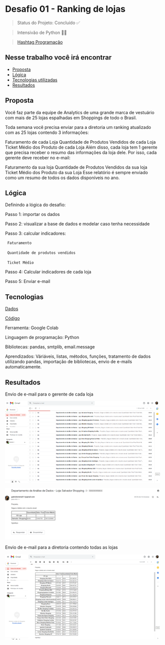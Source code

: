 # Desafio 01 - Ranking de lojas


> Status do Projeto: Concluído ✅

> Intensivão de Python 👨‍🏫

> [Hashtag Programação](https://www.youtube.com/channel/UCafFexaRoRylOKdzGBU6Pgg)

## Nesse trabalho você irá encontrar 

- [Proposta](#proposta)
- [Lógica](#lógica)
- [Tecnologias utilizadas](#tecnologias)
- [Resultados](#resultados)

## Proposta

Você faz parte da equipe de Analytics de uma grande marca de vestuário com mais de 25 lojas espalhadas em Shoppings de todo o Brasil.

Toda semana você precisa enviar para a diretoria um ranking atualizado com as 25 lojas contendo 3 informações:

Faturamento de cada Loja
Quantidade de Produtos Vendidos de cada Loja
Ticket Médio dos Produto de cada Loja
Além disso, cada loja tem 1 gerente que precisa receber o resumo das informações da loja dele. Por isso, cada gerente deve receber no e-mail:

Faturamento da sua loja
Quantidade de Produtos Vendidos da sua loja
Ticket Médio dos Produto da sua Loja
Esse relatório é sempre enviado como um resumo de todos os dados disponíveis no ano.

## Lógica

Definindo a lógica do desafio:

Passo 1: importar os dados

Passo 2: visualizar a base de dados e modelar caso tenha necessidade

Passo 3: calcular indicadores:

     Faturamento

     Quantidade de produtos vendidos

     Ticket Médio

Passo 4: Calcular indicadores de cada loja

Passo 5: Enviar e-mail

## Tecnologias

[Dados](https://github.com/GabrieleGVieira/Desafio01-Intesivo_Python/blob/main/docs/Vendas.xlsx)

[Código](https://github.com/GabrieleGVieira/Desafio01-Intesivo_Python/blob/main/docs/Desafio01_Intensivo_Python.ipynb)

Ferramenta: Google Colab

Linguagem de programação: Python

Bibliotecas: pandas, smtplib, email.message

Aprendizados: Váriáveis, listas, métodos, funções, tratamento de dados utilizando pandas, importação de bibliotecas, envio de e-mails automaticamente.

## Resultados

Envio de e-mail para o gerente de cada loja

![alt text](https://github.com/GabrieleGVieira/Desafio01-Intesivo_Python/blob/main/docs/resultado.png)

![alt text](https://github.com/GabrieleGVieira/Desafio01-Intesivo_Python/blob/main/docs/resultado3.png)

Envio de e-mail para a diretoria contendo todas as lojas

![alt text](https://github.com/GabrieleGVieira/Desafio01-Intesivo_Python/blob/main/docs/resultado2.png)


